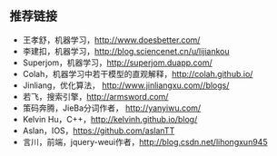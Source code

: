 ## 推荐链接

* 王孝舒，机器学习，http://www.doesbetter.com/
* 李建扣，机器学习，http://blog.sciencenet.cn/u/lijiankou
* Superjom，机器学习，http://superjom.duapp.com/
* Colah，机器学习中若干模型的直观解释，http://colah.github.io/
* Jinliang，优化算法， http://www.jinliangxu.com//blogs/
* 若飞，搜索引擎，http://armsword.com/
* 策码奔腾，JieBa分词作者， http://yanyiwu.com/
* Kelvin Hu，C++，http://kelvinh.github.io/blog/
* Aslan，IOS，https://github.com/aslanTT
* 言川，前端，jquery-weui作者，http://blog.csdn.net/lihongxun945


